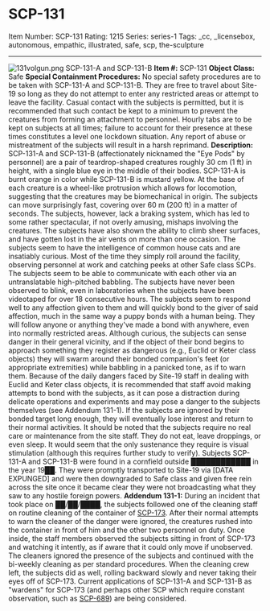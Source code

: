 # SCP-131
Item Number: SCP-131
Rating: 1215
Series: series-1
Tags: _cc, _licensebox, autonomous, empathic, illustrated, safe, scp, the-sculpture

---

![131volgun.png](https://scp-wiki.wdfiles.com/local--files/scp-131/131volgun.png)
SCP-131-A and SCP-131-B
**Item #:** SCP-131
**Object Class:** Safe
**Special Containment Procedures:** No special safety procedures are to be taken with SCP-131-A and SCP-131-B. They are free to travel about Site-19 so long as they do not attempt to enter any restricted areas or attempt to leave the facility. Casual contact with the subjects is permitted, but it is recommended that such contact be kept to a minimum to prevent the creatures from forming an attachment to personnel. Hourly tabs are to be kept on subjects at all times; failure to account for their presence at these times constitutes a level one lockdown situation. Any report of abuse or mistreatment of the subjects will result in a harsh reprimand.
**Description:** SCP-131-A and SCP-131-B (affectionately nicknamed the "Eye Pods" by personnel) are a pair of teardrop-shaped creatures roughly 30 cm (1 ft) in height, with a single blue eye in the middle of their bodies. SCP-131-A is burnt orange in color while SCP-131-B is mustard yellow. At the base of each creature is a wheel-like protrusion which allows for locomotion, suggesting that the creatures may be biomechanical in origin. The subjects can move surprisingly fast, covering over 60 m (200 ft) in a matter of seconds. The subjects, however, lack a braking system, which has led to some rather spectacular, if not overly amusing, mishaps involving the creatures. The subjects have also shown the ability to climb sheer surfaces, and have gotten lost in the air vents on more than one occasion.
The subjects seem to have the intelligence of common house cats and are insatiably curious. Most of the time they simply roll around the facility, observing personnel at work and catching peeks at other Safe class SCPs. The subjects seem to be able to communicate with each other via an untranslatable high-pitched babbling. The subjects have never been observed to blink, even in laboratories when the subjects have been videotaped for over 18 consecutive hours.
The subjects seem to respond well to any affection given to them and will quickly bond to the giver of said affection, much in the same way a puppy bonds with a human being. They will follow anyone or anything they've made a bond with anywhere, even into normally restricted areas. Although curious, the subjects can sense danger in their general vicinity, and if the object of their bond begins to approach something they register as dangerous (e.g., Euclid or Keter class objects) they will swarm around their bonded companion's feet (or appropriate extremities) while babbling in a panicked tone, as if to warn them. Because of the daily dangers faced by Site-19 staff in dealing with Euclid and Keter class objects, it is recommended that staff avoid making attempts to bond with the subjects, as it can pose a distraction during delicate operations and experiments and may pose a danger to the subjects themselves (see Addendum 131-1). If the subjects are ignored by their bonded target long enough, they will eventually lose interest and return to their normal activities.
It should be noted that the subjects require no real care or maintenance from the site staff. They do not eat, leave droppings, or even sleep. It would seem that the only sustenance they require is visual stimulation (although this requires further study to verify).
Subjects SCP-131-A and SCP-131-B were found in a cornfield outside ████████████ in the year 19██. They were promptly transported to Site-19 via [DATA EXPUNGED] and were then downgraded to Safe class and given free rein across the site once it became clear they were not broadcasting what they saw to any hostile foreign powers.
**Addendum 131-1:** During an incident that took place on ██/██/████, the subjects followed one of the cleaning staff on routine cleaning of the container of [SCP-173](/scp-173). After their normal attempts to warn the cleaner of the danger were ignored, the creatures rushed into the container in front of him and the other two personnel on duty. Once inside, the staff members observed the subjects sitting in front of SCP-173 and watching it intently, as if aware that it could only move if unobserved. The cleaners ignored the presence of the subjects and continued with the bi-weekly cleaning as per standard procedures. When the cleaning crew left, the subjects did as well, rolling backward slowly and never taking their eyes off of SCP-173. Current applications of SCP-131-A and SCP-131-B as "wardens" for SCP-173 (and perhaps other SCP which require constant observation, such as [SCP-689](/scp-689)) are being considered.